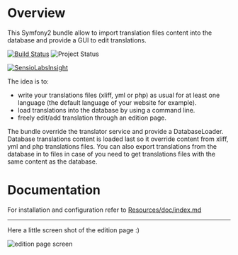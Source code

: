 Overview
========

This Symfony2 bundle allow to import translation files content into the database and provide a GUI to edit translations.

[![Build Status](https://travis-ci.org/lexik/LexikTranslationBundle.png?branch=master)](https://travis-ci.org/lexik/LexikTranslationBundle)
![Project Status](http://stillmaintained.com/lexik/LexikTranslationBundle.png)

[![SensioLabsInsight](https://insight.sensiolabs.com/projects/dda3efbd-0df3-44eb-beca-3659000021d4/big.png)](https://insight.sensiolabs.com/projects/dda3efbd-0df3-44eb-beca-3659000021d4)

The idea is to:

* write your translations files (xliff, yml or php) as usual for at least one language (the default language of your website for example).
* load translations into the database by using a command line.
* freely edit/add translation through an edition page.

The bundle override the translator service and provide a DatabaseLoader.
Database translations content is loaded last so it override content from xliff, yml and php translations files.
You can also export translations from the database in to files in case of you need to get translations files with the same content as the database.

Documentation
=============

For installation and configuration refer to [Resources/doc/index.md](https://github.com/lexik/LexikTranslationBundle/blob/master/Resources/doc/index.md)

___________________

Here a little screen shot of the edition page :)

![edition page screen](https://github.com/lexik/LexikTranslationBundle/raw/master/Resources/doc/screen/grid.jpg)
